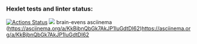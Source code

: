 ### Hexlet tests and linter status:
[![Actions Status](https://github.com/merlych/frontend-project-44/actions/workflows/hexlet-check.yml/badge.svg)](https://github.com/merlych/frontend-project-44/actions)
<a href="https://codeclimate.com/github/merlych/frontend-project-44/maintainability"><img src="https://api.codeclimate.com/v1/badges/2a25142a4ff639e2a3d3/maintainability" /></a>
brain-evens asciinema (https://asciinema.org/a/KkBjbnQbGk7AkJP1luGdtDI62)https://asciinema.org/a/KkBjbnQbGk7AkJP1luGdtDI62
